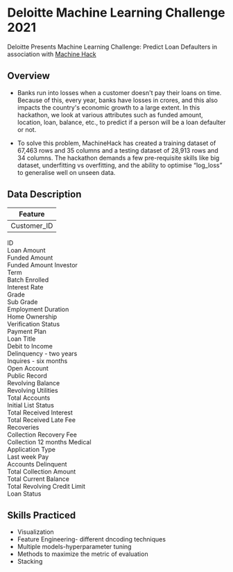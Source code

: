 # Deloitte Machine Learning Challenge 2021
Deloitte Presents Machine Learning Challenge: Predict Loan Defaulters in association with [Machine Hack](https://machinehack.com/hackathon/deloitte_presents_machine_learning_challenge_predict_loan_defaulters/overview)
## Overview
* Banks run into losses when a customer doesn't pay their loans on time. Because of this, every year, banks have losses in crores, and this also impacts the country's economic growth to a large extent. In this hackathon, we look at various attributes such as funded amount, location, loan, balance, etc., to predict if a person will be a loan defaulter or not. 

* To solve this problem, MachineHack has created a training dataset of 67,463 rows and 35 columns and a testing dataset of 28,913 rows and 34 columns. The hackathon demands a few pre-requisite skills like big dataset, underfitting vs overfitting, and the ability to optimise “log_loss” to generalise well on unseen data. 
## Data Description

| Feature             
| ----------------------- 
| Customer_ID             
 ID                            
 Loan Amount                  
 Funded Amount                 
 Funded Amount Investor       
 Term                          
 Batch Enrolled               
 Interest Rate               
 Grade                         
 Sub Grade                    
 Employment Duration          
 Home Ownership                
 Verification Status           
 Payment Plan                
 Loan Title                   
 Debit to Income              
 Delinquency - two years      
 Inquires - six months         
 Open Account                  
 Public Record                 
 Revolving Balance             
 Revolving Utilities         
 Total Accounts                
 Initial List Status           
 Total Received Interest       
 Total Received Late Fee       
 Recoveries                    
 Collection Recovery Fee       
 Collection 12 months Medical  
 Application Type             
 Last week Pay                
 Accounts Delinquent             
 Total Collection Amount       
 Total Current Balance         
 Total Revolving Credit Limit  
 Loan Status      
 
 ## Skills Practiced
 * Visualization
 * Feature Engineering- different dncoding techniques
 * Multiple models-hyperparameter tuning
 * Methods to maximize the metric of evaluation
 * Stacking 
